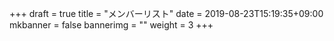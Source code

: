 +++
draft = true
title = "メンバーリスト"
date = 2019-08-23T15:19:35+09:00
mkbanner = false
bannerimg = ""
weight = 3
+++

